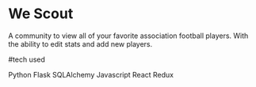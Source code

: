 # We Scout

A community to view all of your favorite association football players.  With the ability to edit stats and add new players.


#tech used

Python
Flask
SQLAlchemy
Javascript
React
Redux  
